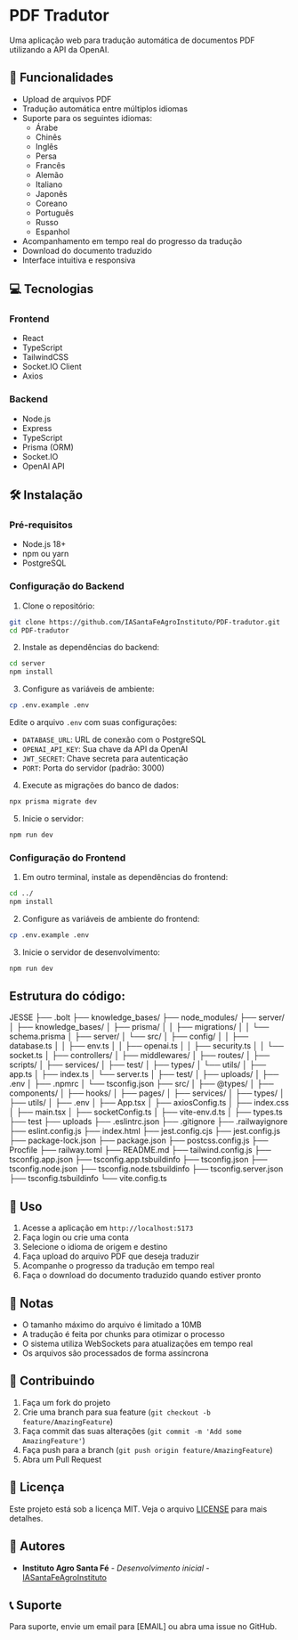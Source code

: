 # PDF Tradutor

Uma aplicação web para tradução automática de documentos PDF utilizando a API da OpenAI.

## 🚀 Funcionalidades

- Upload de arquivos PDF
- Tradução automática entre múltiplos idiomas
- Suporte para os seguintes idiomas:
  - Árabe
  - Chinês
  - Inglês
  - Persa
  - Francês
  - Alemão
  - Italiano
  - Japonês
  - Coreano
  - Português
  - Russo
  - Espanhol
- Acompanhamento em tempo real do progresso da tradução
- Download do documento traduzido
- Interface intuitiva e responsiva

## 💻 Tecnologias

### Frontend

- React
- TypeScript
- TailwindCSS
- Socket.IO Client
- Axios

### Backend

- Node.js
- Express
- TypeScript
- Prisma (ORM)
- Socket.IO
- OpenAI API

## 🛠️ Instalação

### Pré-requisitos

- Node.js 18+
- npm ou yarn
- PostgreSQL

### Configuração do Backend

1. Clone o repositório:

```bash
git clone https://github.com/IASantaFeAgroInstituto/PDF-tradutor.git
cd PDF-tradutor
```

2. Instale as dependências do backend:

```bash
cd server
npm install
```

3. Configure as variáveis de ambiente:

```bash
cp .env.example .env
```

Edite o arquivo `.env` com suas configurações:

- `DATABASE_URL`: URL de conexão com o PostgreSQL
- `OPENAI_API_KEY`: Sua chave da API da OpenAI
- `JWT_SECRET`: Chave secreta para autenticação
- `PORT`: Porta do servidor (padrão: 3000)

4. Execute as migrações do banco de dados:

```bash
npx prisma migrate dev
```

5. Inicie o servidor:

```bash
npm run dev
```

### Configuração do Frontend

1. Em outro terminal, instale as dependências do frontend:

```bash
cd ../
npm install
```

2. Configure as variáveis de ambiente do frontend:

```bash
cp .env.example .env
```

3. Inicie o servidor de desenvolvimento:

```bash
npm run dev
```

## Estrutura do código:

JESSE
├── .bolt
├── knowledge_bases/
├── node_modules/
├── server/
│ ├── knowledge_bases/
│ ├── prisma/
│ │ ├── migrations/
│ │ └── schema.prisma
│ ├── server/
│ └── src/
│ ├── config/
│ │ ├── database.ts
│ │ ├── env.ts
│ │ ├── openai.ts
│ │ ├── security.ts
│ │ └── socket.ts
│ ├── controllers/
│ ├── middlewares/
│ ├── routes/
│ ├── scripts/
│ ├── services/
│ ├── test/
│ ├── types/
│ └── utils/
│ ├── app.ts
│ ├── index.ts
│ └── server.ts
│ ├── test/
│ ├── uploads/
│ ├── .env
│ ├── .npmrc
│ └── tsconfig.json
├── src/
│ ├── @types/
│ ├── components/
│ ├── hooks/
│ ├── pages/
│ ├── services/
│ ├── types/
│ ├── utils/
│ ├── .env
│ ├── App.tsx
│ ├── axiosConfig.ts
│ ├── index.css
│ ├── main.tsx
│ ├── socketConfig.ts
│ ├── vite-env.d.ts
│ ├── types.ts
├── test
├── uploads
├── .eslintrc.json
├── .gitignore
├── .railwayignore
├── eslint.config.js
├── index.html
├── jest.config.cjs
├── jest.config.js
├── package-lock.json
├── package.json
├── postcss.config.js
├── Procfile
├── railway.toml
├── README.md
├── tailwind.config.js
├── tsconfig.app.json
├── tsconfig.app.tsbuildinfo
├── tsconfig.json
├── tsconfig.node.json
├── tsconfig.node.tsbuildinfo
├── tsconfig.server.json
├── tsconfig.tsbuildinfo
└── vite.config.ts

## 🔧 Uso

1. Acesse a aplicação em `http://localhost:5173`
2. Faça login ou crie uma conta
3. Selecione o idioma de origem e destino
4. Faça upload do arquivo PDF que deseja traduzir
5. Acompanhe o progresso da tradução em tempo real
6. Faça o download do documento traduzido quando estiver pronto

## 📝 Notas

- O tamanho máximo do arquivo é limitado a 10MB
- A tradução é feita por chunks para otimizar o processo
- O sistema utiliza WebSockets para atualizações em tempo real
- Os arquivos são processados de forma assíncrona

## 🤝 Contribuindo

1. Faça um fork do projeto
2. Crie uma branch para sua feature (`git checkout -b feature/AmazingFeature`)
3. Faça commit das suas alterações (`git commit -m 'Add some AmazingFeature'`)
4. Faça push para a branch (`git push origin feature/AmazingFeature`)
5. Abra um Pull Request

## 📄 Licença

Este projeto está sob a licença MIT. Veja o arquivo [LICENSE](LICENSE) para mais detalhes.

## 👥 Autores

- **Instituto Agro Santa Fé** - _Desenvolvimento inicial_ - [IASantaFeAgroInstituto](https://github.com/IASantaFeAgroInstituto)

## 📞 Suporte

Para suporte, envie um email para [EMAIL] ou abra uma issue no GitHub.
